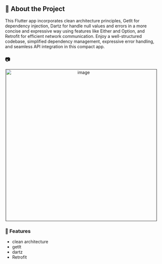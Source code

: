 






## :star2: About the Project
This Flutter app incorporates clean architecture principles, GetIt for dependency injection, Dartz for handle null values and errors in a more concise and expressive way using features like Either and Option, and Retrofit for efficient network communication. Enjoy a well-structured codebase, simplified dependency management, expressive error handling, and seamless API integration in this compact app.
### :camera: 
<div align="center"> <a href=""><img src="https://miro.medium.com/v2/resize:fit:1000/1*jLvd1gpY4vDTr4eK5nyYHg.png" alt='image' width='500'/></a> </div>



### :dart: Features
- clean architecture
- getIt
- dartz
- Retrofit